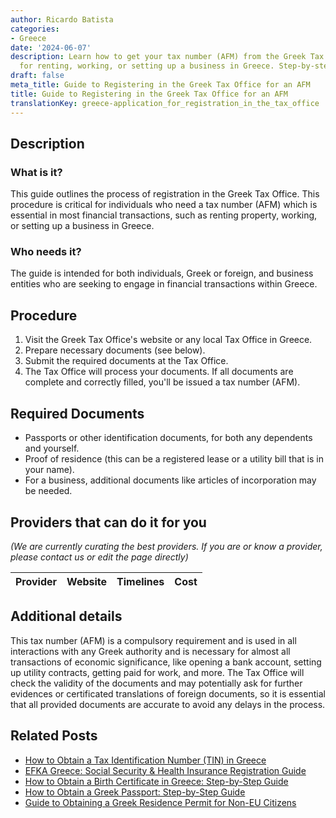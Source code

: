 ```yaml
---
author: Ricardo Batista
categories:
- Greece
date: '2024-06-07'
description: Learn how to get your tax number (AFM) from the Greek Tax Office. Essential
  for renting, working, or setting up a business in Greece. Step-by-step process.
draft: false
meta_title: Guide to Registering in the Greek Tax Office for an AFM
title: Guide to Registering in the Greek Tax Office for an AFM
translationKey: greece-application_for_registration_in_the_tax_office
---
```


## Description
### What is it?
This guide outlines the process of registration in the Greek Tax Office. This procedure is critical for individuals who need a tax number (AFM) which is essential in most financial transactions, such as renting property, working, or setting up a business in Greece.
### Who needs it?
The guide is intended for both individuals, Greek or foreign, and business entities who are seeking to engage in financial transactions within Greece. 

## Procedure
1. Visit the Greek Tax Office's website or any local Tax Office in Greece. 
2. Prepare necessary documents (see below).
3. Submit the required documents at the Tax Office. 
4. The Tax Office will process your documents. If all documents are complete and correctly filled, you'll be issued a tax number (AFM).

## Required Documents
* Passports or other identification documents, for both any dependents and yourself. 
* Proof of residence (this can be a registered lease or a utility bill that is in your name).
* For a business, additional documents like articles of incorporation may be needed.

## Providers that can do it for you

_(We are currently curating the best providers. If you are or know a provider, please contact us or edit the page directly)_

| Provider        |     Website     |     Timelines    |       Cost      |
| :-------------: | :-------------: |  :-------------: | :-------------: |

## Additional details
This tax number (AFM) is a compulsory requirement and is used in all interactions with any Greek authority and is necessary for almost all transactions of economic significance, like opening a bank account, setting up utility contracts, getting paid for work, and more. The Tax Office will check the validity of the documents and may potentially ask for further evidences or certificated translations of foreign documents, so it is essential that all provided documents are accurate to avoid any delays in the process.
## Related Posts

- [How to Obtain a Tax Identification Number (TIN) in Greece](https://tramitit.com/guides/greece/application_for_tax_identification_number_(tin)/)
- [EFKA Greece: Social Security & Health Insurance Registration Guide](https://tramitit.com/guides/greece/application_for_efka_(social_insurance_fund)/)
- [How to Obtain a Birth Certificate in Greece: Step-by-Step Guide](https://tramitit.com/guides/greece/application_for_birth_certificate/)
- [How to Obtain a Greek Passport: Step-by-Step Guide](https://tramitit.com/guides/greece/application_for_passport_issuance/)
- [Guide to Obtaining a Greek Residence Permit for Non-EU Citizens](https://tramitit.com/guides/greece/application_for_residence_permit/)
